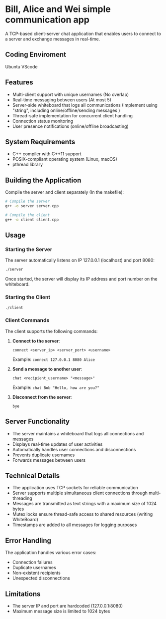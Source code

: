# Bill, Alice and Wei simple communication app

A TCP-based client-server chat application that enables users to connect to a server and exchange messages in real-time.

## Coding Enviroment

Ubuntu VScode

## Features

- Multi-client support with unique usernames (No overlap)
- Real-time messaging between users (At most 5)
- Server-side whiteboard that logs all communications (Implement using "string", including online/offline/sending messages )
- Thread-safe implementation for concurrent client handling
- Connection status monitoring
- User presence notifications (online/offline broadcasting)

## System Requirements

- C++ compiler with C++11 support
- POSIX-compliant operating system (Linux, macOS)
- pthread library

## Building the Application

Compile the server and client separately (In the makefile):

```bash
# Compile the server
g++ -o server server.cpp 

# Compile the client
g++ -o client client.cpp 
```

## Usage

### Starting the Server

The server automatically listens on IP 127.0.0.1 (localhost) and port 8080:

```bash
./server
```

Once started, the server will display its IP address and port number on the whiteboard.

### Starting the Client

```bash
./client
```

### Client Commands

The client supports the following commands:

1. **Connect to the server**:
   ```
   connect <server_ip> <server_port> <username>
   ```
   Example: `connect 127.0.0.1 8080 Alice`

2. **Send a message to another user**:
   ```
   chat <recipient_username> "<message>"
   ```
   Example: `chat Bob "Hello, how are you?"`

3. **Disconnect from the server**:
   ```
   bye
   ```

## Server Functionality

- The server maintains a whiteboard that logs all connections and messages
- Displays real-time updates of user activities
- Automatically handles user connections and disconnections
- Prevents duplicate usernames
- Forwards messages between users

## Technical Details

- The application uses TCP sockets for reliable communication
- Server supports multiple simultaneous client connections through multi-threading
- Messages are transmitted as text strings with a maximum size of 1024 bytes
- Mutex locks ensure thread-safe access to shared resources (writing WhiteBoard)
- Timestamps are added to all messages for logging purposes

## Error Handling

The application handles various error cases:
- Connection failures
- Duplicate usernames
- Non-existent recipients
- Unexpected disconnections

## Limitations

- The server IP and port are hardcoded (127.0.0.1:8080)
- Maximum message size is limited to 1024 bytes
 
